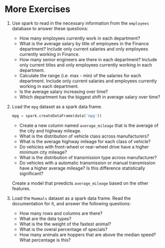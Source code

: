 # More Exercises

1. Use spark to read in the necessary information from the `employees` database
   to answer these questions:

    - How many employees currently work in each department?
    - What is the average salary by title of employees in the Finance
      department?  Include only current salaries and only employees currently
      working in Finance.
    - How many senior engineers are there in each department? Include only
      current titles and only employees currently working in each department.
    - Calculate the range (i.e. max - min) of the salaries for each department.
      Include only current salaries and employees currently working in each
      department.
    - Is the average salary increasing over time?
    - Which department has the biggest shift in average salary over time?

1. Load the `mpg` dataset as a spark data frame.

    ```python
    mpg = spark.createDataFrame(data('mpg'))
    ```

    - Create a new column named `average_mileage` that is the average of the
      city and highway mileage.
    - What is the distribution of vehicle class across manufacturers?
    - What is the average highway mileage for each class of vehicle?
    - Do vehicles with front-wheel or rear-wheel drive have a higher minimum
      city mileage?
    - What is the distribution of transmission type across manufacturer?
    - Do vehicles with a automatic transmission or manual transmission have a
      higher average mileage? Is this difference statistically significant?

    Create a model that preedicts `average_mileage` based on the other features.

1. Load the `Mammals` dataset as a spark data frame. Read the documentation for
   it, and answer the following questions:

    - How many rows and columns are there?
    - What are the data types?
    - What is the the weight of the fastest animal?
    - What is the overal percentage of specials?
    - How many animals are hoppers that are above the median speed? What
      percentage is this?
